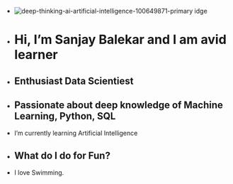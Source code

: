 -  ![deep-thinking-ai-artificial-intelligence-100649871-primary idge](https://user-images.githubusercontent.com/26480635/142562455-e320633d-367c-4030-9ea9-36043127d673.jpg)
- # Hi, I’m Sanjay Balekar and I am avid learner
- ## Enthusiast Data Scientiest
- ## Passionate about deep knowledge of Machine Learning, Python, SQL
-  I’m currently learning  Artificial Intelligence

- ## What do I do for Fun?
- I love Swimming.

<!---
sanjaybalekar/sanjaybalekar is a ✨ special ✨ repository because its `README.md` (this file) appears on your GitHub profile.
You can click the Preview link to take a look at your changes.
--->
